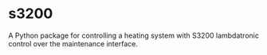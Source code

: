 s3200
=====

A Python package for controlling a heating system with S3200 lambdatronic control over the maintenance interface.
